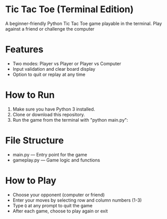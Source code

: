 # Tic Tac Toe (Terminal Edition)

A beginner-friendly Python Tic Tac Toe game playable in the terminal. Play against a friend or challenge the computer

# Features
- Two modes: Player vs Player or Player vs Computer
- Input validation and clear board display
- Option to quit or replay at any time

# How to Run

1. Make sure you have Python 3 installed.
2. Clone or download this repository.
3. Run the game from the terminal with "python main.py":

# File Structure

- main.py — Entry point for the game
- gameplay.py — Game logic and functions

# How to Play

- Choose your opponent (computer or friend)
- Enter your moves by selecting row and column numbers (1-3)
- Type `Q` at any prompt to quit the game
- After each game, choose to play again or exit
